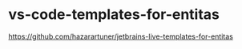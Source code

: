 # vs-code-templates-for-entitas
https://github.com/hazarartuner/jetbrains-live-templates-for-entitas
